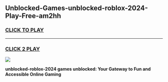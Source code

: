 
## Unblocked-Games-unblocked-roblox-2024-Play-Free-am2hh
<h3>
<a href="https://premium76.site?title=unblocked-roblox-2024&ref=12A">CLICK TO PLAY</a></h3>
<hr>

<h3>
<a href="https://premium76.site?title=unblocked-roblox-2024&ref=12A">CLICK 2 PLAY</a>
  
</h3>

<a href="https://premium76.site?title=unblocked-roblox-2024&ref=12A"><img src="https://clearcache.store/games.png"></a>


**unblocked-roblox-2024 games unblocked: Your Gateway to Fun and Accessible Online Gaming**
